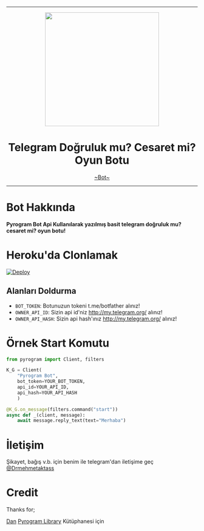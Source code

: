 
----

<div align="center">
  <img src="https://github.com/AkinYoungSoftware/TgEglenceBot/raw/master/logo.png" width="300" height="300">
  <h1>Telegram Doğruluk mu? Cesaret mi? Oyun Botu</h1>
</div>
<p align="center">
        <a href="https://telegram.dog/TgEglence_Bot">~Bot~</a>
</p>

----

# Bot Hakkında
**Pyrogram Bot Api Kullanılarak yazılmış basit telegram doğruluk mu? cesaret mi? oyun botu!**

# Heroku'da Clonlamak

[![Deploy](https://www.herokucdn.com/deploy/button.svg)](https://heroku.com/deploy?template=https://github.com/AkinYoungSoftware/TgEglenceBot)

## Alanları Doldurma
* ``BOT_TOKEN``: Botunuzun tokeni t.me/botfather alınız!
* ``OWNER_API_ID``: Sizin api id'niz http://my.telegram.org/ alınız!
* ``OWNER_API_HASH``: Sizin api hash'ınız http://my.telegram.org/ alınız!


# Örnek Start Komutu
```python
from pyrogram import Client, filters

K_G = Client(
    "Pyrogram Bot",
    bot_token=YOUR_BOT_TOKEN,
    api_id=YOUR_API_ID,
    api_hash=YOUR_API_HASH
    )

@K_G.on_message(filters.command("start"))
async def _(client, message):
    await message.reply_text(text="Merhaba")
```

# İletişim
Şikayet, bağış v.b. için benim ile telegram'dan iletişime geç [@Drmehmetaktass](https://t.me/Drmehmetaktass)


# Credit
Thanks for;



[Dan](https://telegram.dog/haskell) [Pyrogram Library](https://github.com/pyrogram/pyrogram) Kütüphanesi için
